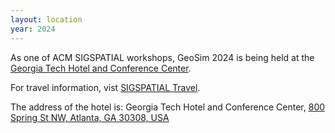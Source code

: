 ```yaml
---
layout: location
year: 2024
---
```


As one of ACM SIGSPATIAL workshops, GeoSim 2024 is being held at the [Georgia Tech Hotel and Conference Center](https://www.gatechhotel.com/). 

For travel information, vist [SIGSPATIAL Travel](https://sigspatial2024.sigspatial.org/venue-and-accommodations/).

The address of the hotel is:
Georgia Tech Hotel and Conference Center, 
[800 Spring St NW, Atlanta, GA 30308, USA](https://maps.app.goo.gl/QMcSFwKrj6M1G42S7)
